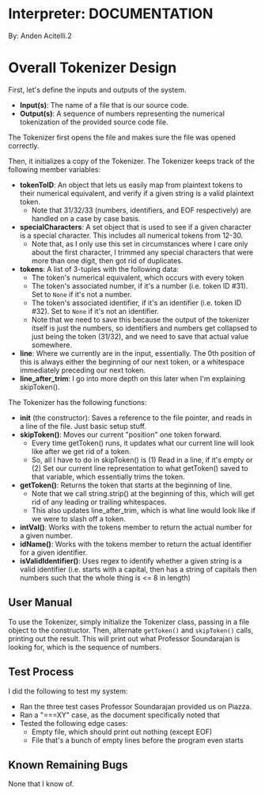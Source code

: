 # Interpreter: DOCUMENTATION
By: Anden Acitelli.2

# Overall Tokenizer Design
First, let's define the inputs and outputs of the system.

- **Input(s)**: The name of a file that is our source code. 
- **Output(s)**: A sequence of numbers representing the numerical tokenization of the provided source code file. 

The Tokenizer first opens the file and makes sure the file was opened correctly. 

Then, it initializes a copy of the Tokenizer. The Tokenizer keeps track of the following member variables: 

- **tokenToID**: An object that lets us easily map from plaintext tokens to their numerical equivalent, and verify if a given string is a valid plaintext token. 
    - Note that 31/32/33 (numbers, identifiers, and EOF respectively) are handled on a case by case basis.
- **specialCharacters**: A set object that is used to see if a given character is a special character. This includes all numerical tokens from 12-30.
    - Note that, as I only use this set in circumstances where I care only about the first character, I trimmed any special characters that were more than one digit, then got rid of duplicates.
- **tokens**: A list of 3-tuples with the following data:
    - The token's numerical equivalent, which occurs with every token
    - The token's associated number, if it's a number (i.e. token ID #31). Set to `None` if it's not a number.
    - The token's associated identifier, if it's an identifier (i.e. token ID #32). Set to `None` if it's not an identifier.
    - Note that we need to save this because the output of the tokenizer itself is just the numbers, so identifiers and numbers get collapsed to just being the token (31/32), and we need to save that actual value somewhere. 
- **line**: Where we currently are in the input, essentially. The 0th position of this is always either the beginning of our next token, or a whitespace immediately preceding our next token.
- **line_after_trim**: I go into more depth on this later when I'm explaining skipToken(). 

The Tokenizer has the following functions: 

- **__init__** (the constructor): Saves a reference to the file pointer, and reads in a line of the file. Just basic setup stuff.
- **skipToken()**: Moves our current "position" one token forward. 
    - Every time getToken() runs, it updates what our current line will look like after we get rid of a token. 
    - So, all I have to do in skipToken() is (1) Read in a line, if it's empty or (2) Set our current line representation to what getToken() saved to that variable, which essentially trims the token. 
- **getToken()**: Returns the token that starts at the beginning of line.
    - Note that we call string.strip() at the beginning of this, which will get rid of any leading or trailing whitespaces.
    - This also updates line_after_trim, which is what line would look like if we were to slash off a token. 
- **intVal()**: <TODO> Works with the tokens member to return the actual number for a given number.
- **idName()**: <TODO> Works with the tokens member to return the actual identifier for a given identifier.
- **isValidIdentifier()**: Uses regex to identify whether a given string is a valid identifier (i.e. starts with a capital, then has a string of capitals then numbers such that the whole thing is <= 8 in length)

## User Manual
To use the Tokenizer, simply initialize the Tokenizer class, passing in a file object to the constructor. Then, alternate `getToken()` and `skipToken()` calls, printing out the result. This will print out what Professor Soundarajan is looking for, which is the sequence of numbers.

## Test Process
I did the following to test my system:
- Ran the three test cases Professor Soundarajan provided us on Piazza.
- Ran a "===XY" case, as the document specifically noted that 
- Tested the following edge cases:
    - Empty file, which should print out nothing (except EOF)
    - File that's a bunch of empty lines before the program even starts

## Known Remaining Bugs
None that I know of. 
